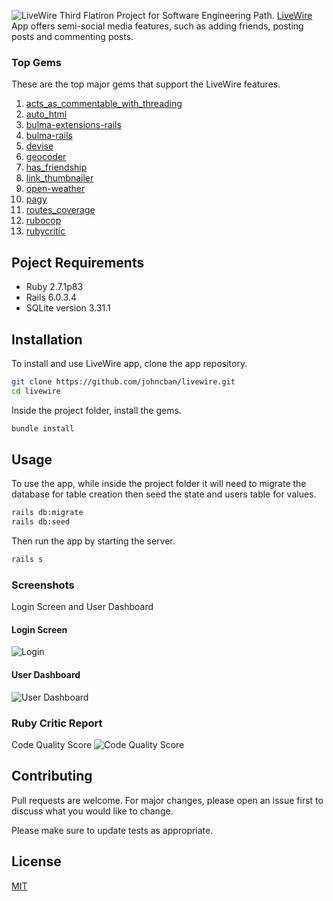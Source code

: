 ![LiveWire](https://rawcdn.githack.com/johncban/livewire/0806f62afecf3b3f9da856120a37849f6e968e3a/app/assets/images/logo/lw_logo.png)
Third Flatiron Project for Software Engineering Path.
[LiveWire](https://johncban.github.io/project_livewire_-_rails_6) App offers semi-social media features, such as adding friends, posting posts and commenting posts.

### Top Gems
These are the top major gems that support the LiveWire features.
1. [acts_as_commentable_with_threading](https://github.com/elight/acts_as_commentable_with_threading)
2. [auto_html](https://github.com/dejan/auto_html)
3. [bulma-extensions-rails](https://github.com/dhmgroup/bulma-extensions-rails)
4. [bulma-rails](https://github.com/joshuajansen/bulma-rails)
5. [devise](https://github.com/heartcombo/devise)
6. [geocoder](https://github.com/alexreisner/geocoder)
7. [has_friendship](https://github.com/sungwoncho/has_friendship)
8. [link_thumbnailer](https://github.com/gottfrois/link_thumbnailer)
9. [open-weather](https://github.com/coderhs/ruby_open_weather_map)
10. [pagy](https://github.com/ddnexus/pagy)
11. [routes_coverage](https://github.com/Vasfed/routes_coverage)
12. [rubocop](https://github.com/rubocop-hq/rubocop)
13. [rubycritic](https://github.com/whitesmith/rubycritic)

## Poject Requirements
* Ruby 2.7.1p83
* Rails 6.0.3.4
* SQLite version 3.31.1


## Installation
To install and use LiveWire app, clone the app repository.

```bash
git clone https://github.com/johncban/livewire.git
cd livewire
```
Inside the project folder, install the gems.
```bash
bundle install
```

## Usage
To use the app, while inside the project folder it will need to migrate the database for table creation then seed the state and users table for values.
```bash
rails db:migrate
rails db:seed
```
Then run the app by starting the server.
```bash
rails s
```
### Screenshots
Login Screen and User Dashboard 
#### Login Screen
![Login](https://rawcdn.githack.com/johncban/livewire/0806f62afecf3b3f9da856120a37849f6e968e3a/app/assets/images/screenshots/login.png)

#### User Dashboard
![User Dashboard](https://rawcdn.githack.com/johncban/livewire/0806f62afecf3b3f9da856120a37849f6e968e3a/app/assets/images/screenshots/user_dashboard.png)

### Ruby Critic Report
Code Quality Score
![Code Quality Score](https://rawcdn.githack.com/johncban/livewire/d91694b4665ee3d6173efa3ae9984c547640c515/app/assets/images/screenshots/rubyCritic.png)  

## Contributing
Pull requests are welcome. For major changes, please open an issue first to discuss what you would like to change.

Please make sure to update tests as appropriate.

## License
[MIT](https://choosealicense.com/licenses/mit/)